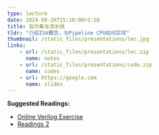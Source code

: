 ```yaml
---
type: lecture
date: 2024-09-26T15:10:00+2:50
title: 指令集与流水线
tldr: "介绍ISA概念，与Pipeline CPU如何实现"
thumbnail: /static_files/presentations/lec.jpg
links: 
    - url: /static_files/presentations/lec.zip
      name: notes
    - url: /static_files/presentations/code.zip
      name: codes
    - url: https://google.com
      name: slides
---
```

**Suggested Readings:**
- [Online Verilog Exercise](http://hdlbits.com)
- [Readings 2](http://example.com)
